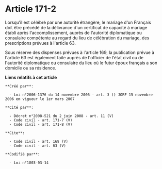 # Article 171-2

Lorsqu'il est célébré par une autorité étrangère, le mariage d'un Français doit être précédé de la délivrance d'un certificat
de capacité à mariage établi après l'accomplissement, auprès de l'autorité diplomatique ou consulaire compétente au regard du
lieu de célébration du mariage, des prescriptions prévues à l'article 63. 

Sous réserve des dispenses prévues à l'article 169, la publication prévue à l'article 63 est également faite auprès de
l'officier de l'état civil ou de l'autorité diplomatique ou consulaire du lieu où le futur époux français a son domicile ou
sa résidence.

**Liens relatifs à cet article**

	**Créé par**:

	  - Loi n°2006-1376 du 14 novembre 2006 - art. 3 () JORF 15 novembre 2006 en vigueur le 1er mars 2007

	**Cité par**:

	  - Décret n°2008-521 du 2 juin 2008 - art. 11 (V)
	  - Code civil - art. 171-7 (V)
	  - Code civil - art. 171-8 (V)

	**Cite**:

	  - Code civil - art. 169 (V)
	  - Code civil - art. 63 (V)

	**Codifié par**:

	  - Loi n°1803-03-14
